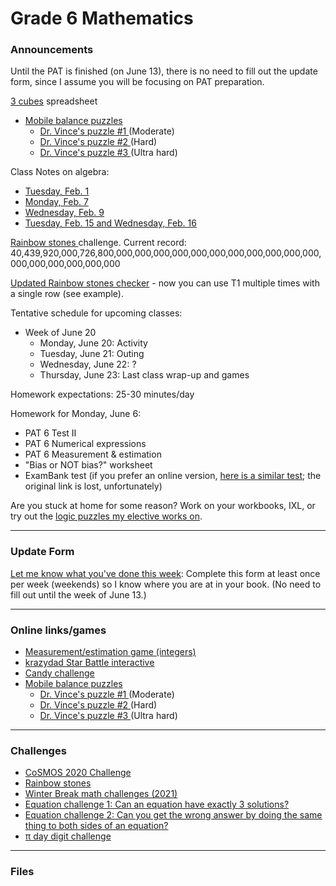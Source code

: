 # Grade 6 Mathematics

### Announcements



Until the PAT is finished (on June 13), there is no need to fill out the update form, since I assume you will be focusing on PAT preparation.

<a href="https://docs.google.com/spreadsheets/d/1PIE9Uo4Bbjr1M5S2-zGCZg8AtnKwgGehRM_lWe3XGpI/edit?usp=sharing">3 cubes</a> spreadsheet

* <a href="https://solveme.edc.org/mobiles/"> Mobile balance puzzles </a>
   * <a href="https://solveme.edc.org/mobiles/?mobiles=200662"> Dr. Vince's puzzle #1 </a> (Moderate)
   * <a href="https://solveme.edc.org/mobiles/?mobiles=201443"> Dr. Vince's puzzle #2 </a> (Hard)
   * <a href="https://solveme.edc.org/mobiles/?mobiles=201442"> Dr. Vince's puzzle #3 </a> (Ultra hard)

Class Notes on algebra: 
  * <a href="https://vchan2.github.io/2021gr6/2022-02-01%20Div%202%20upper%20(Algebra%20-%20translating%20expressions).pdf">Tuesday, Feb. 1</a>
  * <a href="https://vchan2.github.io/2021gr6/2022-02-07%20Div%202%20upper%20(Algebra%20-%20simple%20equations).pdf">Monday, Feb. 7</a>
  * <a href="https://vchan2.github.io/2021gr6/2022-02-09%20Div%202%20upper%20(Algebra%20-%20like%20terms%20and%20distribution).pdf">Wednesday, Feb. 9</a>
  * <a href="https://vchan2.github.io/2021gr6/2022-02-15%20Div%202%20upper%20(Algebra%20-%20Multi-step%20equations).pdf">Tuesday, Feb. 15 and Wednesday, Feb. 16</a>

<a href="https://vchan2.github.io/Challenges/Rainbow_Stones.pdf"> Rainbow stones </a> challenge. Current record: 40,439,920,000,726,800,000,000,000,000,000,000,000,000,000,000,000,000,000,000,000,000,000

<a href="https://docs.google.com/spreadsheets/d/14wqepGsFxLAjsrSy6zXiKBE_6OWczlzNFa5q82cPxqg/edit?usp=sharing">Updated Rainbow stones checker</a> - now you can use T1 multiple times with a single row (see example).

Tentative schedule for upcoming classes:

<!--
  * Week of September 6:
    * Tuesday, September 7: Mini-math
    * Wednesday, September 8: WB day
    * Thursday, September 9: Games day (Extreme math)
  * Week of September 13:
    * Monday, September 13: Assessment
    * Tuesday, September 14: Assessment
    * Wednesday, September 15: WB day
    * Thursday, September 16: Games day
  * Week of September 20:
    * Monday, September 20: Mini-math
    * Tuesday, September 21: Extreme math
    * Wednesday, September 22: WB day
    * Thursday, September 23: Games day
  * Week of September 27:
    * Monday, September 27: Mini-math
    * Tuesday, September 28: Work on order of operations and converting fractions to decimals
    * Wednesday, September 29: WB day
    * Thursday, September 30: WB day
* Week of October 4:
    * Monday, October 4: Mini-math (contest)
    * Tuesday, October 5: Work period
    * Wednesday, October 6: WB day
    * Thursday, October 7: Games day
* Week of October 11:
    * Tuesday, October 12: Addition of integers 
    * Wednesday, October 13: WB day
    * Thursday, October 14: Games day
* Week of October 18:
    * Monday, October 18: Mini-math
    * Tuesday, October 19: Systems of equations
    * Wednesday, October 20: WB day
    * Thursday, October 21: Games day
* Week of November 1:
    * Monday, November 1: Fair Division
    * Tuesday, November 2: Signed number arithmetic (subtraction and multiplication)
    * Wednesday, November 3: WB day
    * Thursday, November 4: No class
* Week of November 15:
    * Monday, November 15: Reviews A and B
    * Tuesday, November 16: WB day
    * Wednesday, November 17: BCC
    * Thursday, November 18: puzzles
* Week of November 22:
    * Monday, November 22: Percentage (conversion)
    * Tuesday, November 23: Percentage (conversion)
    * Wednesday, November 24: WB day
    * Thursday, November 25: games
* Week of November 29:
    * Monday, November 29: Percentage word problems
    * Tuesday, November 30: Mini-math (mental math, PAT 6 part A test 1), Candy challenge game
    * Wednesday, December 1: WB day
    * Thursday, December 2: Games
* Week of Dec. 6
    * Monday, Dec. 6: Mini-math (mental math, PAT 6 part A test 2)
    * Tuesday, Dec. 7: Transformations (translations)
    * Wednesday, Dec. 8: WB day
    * Thursday, Dec. 9: Games 
* Week of Dec. 13
    * Monday, Dec. 6: Star Battle
    * Tuesday, Dec. 7: Transformations (reflections)
    * Wednesday, Dec. 8: WB day
    * Thursday, Dec. 9: Snowflakes
* Week of Jan. 4
    * Tuesday, Jan. 4: Reviews A and B, Transformations review
    * Wednesday, Jan. 5: WB day
    * Thursday, Jan. 6: Games day
* Week of Jan. 10
    * Monday, Jan. 10: Mini-math (mental math, PAT 6 part A test 3)
    * Tuesday, Jan. 11: Transformations (reflections of boxes)
    * Wednesday, Jan. 12: WB day
    * Thursday, Jan. 13: Games day
* Week of Jan. 17
    * Monday, Jan. 17: House of mirrors
    * Tuesday, Jan. 18: Transformations (rotations)
    * Wednesday, Jan. 19: WB day
    * Thursday, Jan. 20: Games day
* Week of Jan. 24
    * Monday, Jan. 24: Mini-math (mental math, PAT 6 part A test 4) and introduction to algebra
    * Tuesday, Jan. 25: Introduction to algebra (evaluating expressions)
    * Wednesday, Jan. 26: WB day
    * Thursday, Jan. 27: Puzzles day
* Week of Jan. 31
    * Monday, Jan. 31: Mini-math
    * Tuesday, Feb. 1: Algebra (translations algebraic expressions)
    * Wednesday, Feb. 2: WB day with Mr. Merrick 
    * Thursday, Feb. 3: Games day (if update form is completed)
* Week of Feb. 7
    * Monday, Feb. 7: Algebra (solving simple equations)
    * Tuesday, Feb. 8: WB day
    * Wednesday, Feb. 9: Algebra (grouping like terms)
    * Thursday, Feb. 10: Games day
* Week of Feb. 14
    * Monday, Feb. 14: Valentine's Day puzzles
    * Tuesday, Feb. 15: Algebra (solving multi-step equations)
    * Wednesday, Feb. 16: Algebra (solving multi-step equations)
    * Thursday, Feb. 17: Games day
* Week of Feb. 28
    * Monday, Feb. 28: WB day and mathemagic
    * Tuesday, Mar. 1: Reviews A and B
    * Wednesday, Mar. 2: Games day
    * Thursday, Mar. 3: Ratios and rates (Ms. Ajitpal)
* Week of Mar. 7
    * Monday, Mar. 7: PAT practice
    * Tuesday, Mar. 8: PAT practice
    * Wednesday, Mar. 9: pi activity (once update form is completed)
    * Thursday, Mar. 10: Percentages (Ms. Ajitpal)
* Week of Mar. 14
    * Monday, Mar. 14: &pi; day
    * Tuesday, Mar. 15: Percentages (Ms. Ajitpal)
    * Wednesday, Mar. 16: WB and Renert Rabbit practice
    * Thursday, Mar. 17: Games day (if update form is completed)
* Week of Mar. 21
    * Monday, Mar. 21: Renert Rabbit practice
    * Tuesday, Mar. 22: Renert Rabbit
    * Wednesday, Mar. 23: WB
    * Thursday, Mar. 24: Games (if update form is completed)
* Week of Mar. 28
    * Monday, Mar. 28: Renert Rabbit review
    * Tuesday, Mar. 29: WB
    * Wednesday, Mar. 30: Algebra review
    * Thursday, Mar. 31: Games (if update form is completed)
* Week of Apr. 4
    * Monday, Apr. 4: Mini-math
    * Tuesday, Apr. 5: WB
    * Wednesday, Apr. 6: Algebra review
    * Thursday, Apr. 7: Games (if update form is completed)
* Week of Apr. 11
    * Tuesday, Apr. 12: PAT prep
* Week of Apr. 25
    * Monday, Apr. 25: 2015 CESMC practice
    * Tuesday, Apr. 26: 2015 CESMC practice
    * Wednesday, Apr. 27: 2022 CESMC
    * Thursday, Apr. 28: Games
* Week of May 2
    * Monday, May 2: 2019 JMC part A
    * Tuesday, May 3: 1998 PAT mock
    * Wednesday, May 4: 1998 PAT mock
    * Thursday, May 5: Games
* Week of May 9
    * Monday, May 9: 1998 PAT review
    * Tuesday, May 10: PAT Prep I packet work period
    * Wednesday, May 11: WB
    * Thursday, May 12: Games
* Week of May 16
    * Monday, May 16: PAT Prep I
    * Tuesday, May 17: Games
    * Wednesday, May 18: ELA PAT - class?
    * Thursday, May 19: CoSMOS
* Week of May 23
    * Monday, May 23: NO SCHOOL
    * Tuesday, May 24: Edmonton trip - NO CLASS
    * Wednesday, May 25: Edmonton trip - NO CLASS
    * Thursday, May 26: Edmonton trip - NO CLASS
* Week of May 30
    * Monday, May 30: PAT 6 Test I (mock)
    * Tuesday, May 31: Data analysis & Statistics/Gauss 2022 review/WB
    * Wednesday, June 1: COL PE - NO CLASS
    * Thursday, June 2: Join Mr. Vlad's class
* Week of June 6
    * Monday, June 6: 2013 PAT test (mock)
    * Tuesday, June 7: 2013 PAT test (mock)
    * Wednesday, June 8: WB
    * Thursday, June 9: Games
* Week of June 13
    * Monday, June 13: PAT 6/games
    * Tuesday, June 14: ?
    * Wednesday, June 15: WB
    * Thursday, June 16: Games
-->
* Week of June 20
    * Monday, June 20: Activity
    * Tuesday, June 21: Outing
    * Wednesday, June 22: ?
    * Thursday, June 23: Last class wrap-up and games





<!--
Tentative schedule for upcoming classes:
  * Week of May 24
    * Tuesday, May 25: Workbooks/assessments
    * Wednesday, May 26: Outdoor activity - amphitheatre
    * Thursday, May 27: CESMC
  * Week of May 31
    * Monday, May 31: Mean, median, mode activity
    * Tuesday, June 1: Outdoor activity - pond 
    * Wednesday, June 2: COL - PE
    * Thursday, June 3: Workbooks/assessments
  * Week of June 7
    * Monday, June 7: Data visualization
    * Tuesday, June 8: Data visualization
    * Wednesday, June 9: CHOICE FRIDAY
    * Thursday, June 10: Workbooks/assessments
  * Week of June 14
    * Monday, May 14: Outdoor activity - pond
    * Tuesday, June 15: It's Over 9000 
    * Wednesday, June 16: PIRLS
    * Thursday, June 17: Workbooks/assessments
  * Week of June 21
    * Monday, June 21: Games day
    * Tuesday, June 22: Outdoor activity - courtyard (weather permitting) 
    * Wednesday, June 23: Play Day (PE event)
    * Thursday, June 24: CHOICE FRIDAY
-->


<!--
Schedule for next week:
  * Monday, May 17: Mini-math
  * Tuesday, May 18: 2021 JMC/Gauss
  * Wednesday, May 19: Workbooks
  * Thursday, May 20: Game
Schedule for next week:
  * Monday, May 10: Mini-math
  * Tuesday, May 11: 2021 JMC
  * Wednesday, May 12: Workbooks
  * Thursday, May 13: Game/activity
Schedule for next week:
  * Monday, May 3: Outdoor (field) - dress appropriately. You will not need any materials.
  * Tuesday, May 4: Tessellation judging for first part of class, then workbooks and assessments for remaining part of class.
  * Wednesday, May 5: Outdoor (ampitheatre) - puzzles. You will need pencils and binders.
  * Thursday, May 6: <strike>CESMC</strike> The CESMC is postponed until after we get back to school. Instead, we will be going to the field for some activities.
Schedule for next week:
  * Monday, April 19: Mathbook Monday
  * Tuesday, April 20: Outdoor activity - dress appropriately. You will not need any materials.
  * Wednesday, April 21: CESMC
  * Thursday, April 22: In-class activity
-->

<!--
<a href="https://renertmath.github.io/pi">&pi; day information</a>
-->


Homework expectations: 25-30 minutes/day

Homework for Monday, June 6:
  * PAT 6 Test II
  * PAT 6 Numerical expressions
  * PAT 6 Measurement & estimation
  * "Bias or NOT bias?" worksheet
  * ExamBank test (if you prefer an online version, <a href="https://alberta.exambank.com/cgi-bin/examinator2/2812?os=1654033344&ok=1589975432">here is a similar test</a>; the original link is lost, unfortunately)




<!--
Homework for Monday, May 30:
  * Finish the 2018 Gauss (check your answers in advance if you want to prepare for the May 27th contest)
Homework for Monday, May 16:
  * Finish the PAT 6 Prep I packet
Homework for Monday, May 9:
  * Finish the PAT 6 - Decimals worksheet
Homework for Wednesday, April 6:
  * Finish <a href="https://vchan2.github.io/2021gr6/2022_03_31_fractions_adding_threeQ.pdf">adding three fractions worksheet</a> - write your answers as a simplified fraction. If the answer is bigger than 1, write both the improper fraction and the equivalent mixed number.
  * Finish <a href="https://vchan2.github.io/2021gr6/2022_03_31_algebra1_equations_two_wordQ.pdf">algebra word problems worksheet</a>
Homework for Tuesday, April 5:
  * Finish <a href="https://vchan2.github.io/2021gr6/06_Algebra_review.pdf">algebra review packet</a>
Homework for Thursday, March 17:
  * Submit the 2021 Renert Rabbit
Homework for Tuesday, March 8:
  * Create your mathemagic puzzle (<a href="https://vchan2.github.io/2021gr6/Mathemagic_trick.pdf">Click here for the class example and details</a>)
Homework for Thursday, February 16:
  * Finish <a href="https://vchan2.github.io/2021gr6/05_Multi-Step%20Equations_Q.pdf">multi-step equations worksheet</a>
Homework for Monday, February 14:
  * Finish <a href="https://vchan2.github.io/2021gr6/04_algebra1_like_termsQ.pdf">grouping like terms worksheet</a>Homework for Wednesday, February 9:
  * Finish solving simple equations worksheet
Homework for Thursday, February 3: 
  * Finish translating algebraic expressions worksheet
Homework for Thursday, January 27: 
  * Finish evaluating expressions worksheet
Homework for Thursday, January 20: 
  * Finish sheets A through B in the rotations handout
-->

<!--
Over the break, spend an average of at least 25 minutes on math per day. This time should be spent on: 
  * Reviews A and B (MANDATORY)
  * Finish corrections on algebra worksheets (MANDATORY)
  * mental math (can be done orally with a parent, for e.g.)
  * math puzzles (e.g. sudoku, inkies, pixel puzzles, logic puzzles - many can be found on my <a href="https://vchan2.github.io/2020logicpuzzles.html">logic elective website</a>)
  * math games (e.g. 3 or 4-dice, aggression, 24, non-arcade <a href="mathplayground.com/">mathplayground games</a>)
  * <a href="https://ca.ixl.com/">IXL</a> (if you want to use IXL and do not have an active account, I need to know)
  * math contests
  * workbook power builders, final review, corrections, or content that is generally review/understood
-->

<!--
Homework for Tuesday, December 14: 
  * Finish sheets A through D in the translations handout
Homework for Tuesday, November 30: 
  * Finish questions 6 to 8 in percentage word problem handout
Homework for Wednesday, November 24: 
  * Finish questions 1 to 4 in percentage word problem handout
Homework for Tuesday, November 23: 
  * Finish all questions in percentage handout
-->

<!--
Over the break, spend an average of at least 25 minutes on math per day. This time should be spent on: 
  * Reviews A and B (MANDATORY),
  * mental math (can be done orally with a parent, for e.g.)
  * math puzzles (e.g. sudoku, inkies, pixel puzzles, logic puzzles - many can be found on my <a href="https://vchan2.github.io/2020logicpuzzles.html">logic elective website</a>)
  * math games (e.g. 3 or 4-dice, aggression, 24, non-arcade <a href="mathplayground.com/">mathplayground games</a>)
  * <a href="https://ca.ixl.com/">IXL</a> (if you want to use IXL and do not have an active account, I need to know)
  * math contests
  * workbook power builders, final review, corrections, or content that is generally review/understood
  * <a href="https://vchan2.github.io/Challenges/Rainbow_Stones.pdf">Rainbow stones</a> challenge (<a href="https://docs.google.com/spreadsheets/d/14wqepGsFxLAjsrSy6zXiKBE_6OWczlzNFa5q82cPxqg/edit?usp=sharing">Updated Rainbow stones checker</a>)
-->

<!--
Over the break, spend at least 20 minutes on math per day. This time should be spent on: 
  * Reviews A and B,
  * <a href="https://vchan2.github.io/Challenges/2021-04-01_digit_puzzle.pdf"> 2021-04-01 challenge </a> (optional)
  * mental math (can be done orally with a parent, for e.g.)
  * math puzzles (e.g. sudoku, inkies, pixel puzzles, logic puzzles - many can be found on my <a href="https://vchan2.github.io/2020logicpuzzles.html">logic elective website</a>)
  * math games (e.g. 3 or 4-dice, aggression, 24, non-arcade <a href="mathplayground.com/">mathplayground games</a>)
  * <a href="https://ca.ixl.com/">IXL</a> (if you want to use IXL and do not have an active account, I need to know)
  * math contests - the Junior Math Contest is coming up, you can find past problems for practice <a href="https://science.ucalgary.ca/mathematics-statistics/engagement/educational-outreach/junior-math-contest/archive"> here</a>
  * workbook power builders, final review, corrections, or content that is generally review/understood
-->


<!--
Homework for Tuesday, October 26:
  * Finish up to question 15 in Series 1 of the Shape Algebra booklet
Homework for Friday, September 3:
  * Read and sign the course outline with your parents.
  * Complete the Introduction Questionnaire. This should take you about 20-30 minutes.
Homework for Tuesday, September 7:
  * Finish as much of the <a href="https://vchan2.github.io/Activities/0-100%20digit%20puzzle%20template.pdf">3 dice sheet</a> as you can (0 to 100 using 1, 4, 9)
  * Finish this <a href="https://vchan2.github.io/2021gr45/Word_problem_2021-09-03.pdf"> word problem</a>. Remember to show all of your work.
Homework for Wednesday, September 29:
  * Finish order of operations/converting fractions to decimals booklet
-->

<!--
Over the break, spend at least 20 minutes on math per day. This time should be spent on: 
  * Reviews A and B,
  * <a href="https://vchan2.github.io/Challenges/2021-04-01_digit_puzzle.pdf"> 2021-04-01 challenge </a> (optional)
  * mental math (can be done orally with a parent, for e.g.)
  * math puzzles (e.g. sudoku, inkies, pixel puzzles, logic puzzles - many can be found on my <a href="https://vchan2.github.io/2020logicpuzzles.html">logic elective website</a>)
  * math games (e.g. 3 or 4-dice, aggression, 24, non-arcade <a href="mathplayground.com/">mathplayground games</a>)
  * <a href="https://ca.ixl.com/">IXL</a> (if you want to use IXL and do not have an active account, I need to know)
  * math contests - the Junior Math Contest is coming up, you can find past problems for practice <a href="https://science.ucalgary.ca/mathematics-statistics/engagement/educational-outreach/junior-math-contest/archive"> here</a>
  * workbook power builders, final review, corrections, or content that is generally review/understood
-->

<!--
Over the break, spend at least 20 minutes on math per day. This time should be spent on: 
  * Reviews A and B,
  * mental math (can be done orally with a parent, for e.g.)
  * math puzzles (e.g. sudoku, inkies, pixel puzzles, logic puzzles - many can be found on my <a href="https://vchan2.github.io/2020logicpuzzles.html">logic elective website</a>)
  * math games (e.g. 3 or 4-dice, aggression, 24, non-arcade <a href="mathplayground.com/">mathplayground games</a>)
  * <a href="https://ca.ixl.com/">IXL</a> (if you want to use IXL and do not have an active account, I need to know)
  * math contests
  * workbook power builders, final review, corrections, or content that is generally review/understood
  * <a href="https://vchan2.github.io/Challenges/Cupid's_quiver.pdf">Cupid's quiver challenge</a>
-->


<!--
Optional work for next week: create your own <a href="https://solveme.edc.org/mobiles/">mobile balance puzzles</a>.
Specific homework for Thursday, Feb. 4:
  * Write down your mathemagic trick in clearly defined steps as you would explain to an audience, and include a proof using algebra to show why your trick works.
Specific homework for Monday, Jan. 25:
  * Finish questions 1)a), 2)a), 3)a), and 4)a) from the <a href="https://vchan2.github.io/algebra/Algebra.pdf">"Misc. algebra problems" handout</a>. You must show all of your work, neatly and clearly. You may use a calculator.
Specific homework for Thursday, Jan. 14:
  * Finish the table from the <a href="https://vchan2.github.io/Activities/Packing-Pasta-handout.pdf">pasta packing activity</a>.
Specific homework for Monday, Jan. 4:
  * Complete Reviews A (no calculator) and B (calculator allowed). Your parents have the links. 
Over the break, try to spend an average of 20 minutes on math per day. This time should be spent on: 
  * Reviews A and B,
  * mental math (can be done orally with a parent, for e.g.)
  * math puzzles (e.g. sudoku, inkies, pixel puzzles, logic puzzles - some can be found on my <a href="https://vchan2.github.io/2020logicpuzzles.html">logic elective website</a>)
  * math games (e.g. 3 or 4-dice, aggression, 24, non-arcade <a href="mathplayground.com/">mathplayground games</a>)
  * <a href="https://ca.ixl.com/">IXL</a> (if you want to use IXL and do not have an active account, I need to know)
  * math contests
  * workbook power builders, final review, corrections, or content that is generally review/understood
  * the <a href="https://vchan2.github.io/Challenges/2020-21Winter_Break.pdf">Winter Break math challenges</a>
Over the break, spend at least 20 minutes on math per day. This time should be spent on: 
  * Reviews A and B,
  * mental math (can be done orally with a parent, for e.g.)
  * math puzzles (e.g. sudoku, inkies, pixel puzzles, logic puzzles - some can be found on my <a href="https://vchan2.github.io/2020logicpuzzles.html">logic elective website</a>)
  * math games (e.g. 3 or 4-dice, aggression, 24, non-arcade <a href="mathplayground.com/">mathplayground games</a>)
  * <a href="https://ca.ixl.com/">IXL</a> (if your child wishes to use IXL and does not have an active account, I need to know)
  * math contests - the BCC is coming up, you can find past problems for practice <a href="https://www.cemc.uwaterloo.ca/contests/past_contests.html#bcc"> here</a>
  * workbook power builders, final review, corrections, or content that is generally review/understood
-->


Are you stuck at home for some reason? Work on your workbooks, IXL, or try out the <a href="https://vchan2.github.io/2020logicpuzzles.html">logic puzzles my elective works on</a>.


<!--
Specific homework for Monday, June 21:
  * Fill out the End of Year feedback form (link available on Schoology)
Specific homework for Tuesday, June 8:
  * Make a copy of the <a href="https://docs.google.com/spreadsheets/d/1sd3U_BpCH6cc2I2BII17FAu8l3euVEq39oqJjDm8eLA/edit?usp=sharing">Pokemon data</a> (click on "File", then "Make a copy")
  * Play around with the graphs you can make using this data (click on "Insert", then "Chart"). You should have at least 2 different graphs/charts, but feel free to explore as many as you would like. Note: you should be using the data from the first tab, "Simplified_data", unless you would like to explore more variables and work with the data from the second tab, "Raw_data".
Specific homework for Thursday, June 3:
  * Fill out <a href="https://forms.gle/wNsXz2XbZ79ec1Gh8">this form</a> to submit your answers for the distance estimation.
Specific homework for Tuesday, May 4:
  * Create a tessellation, either digitally or on paper, using translations, reflections, or rotations. Feel free to add design embellishments, similar to the Escher tessellations we looked at in class. We will have a competition in-class to find the most interesting design! (For the tessellation project, you don't need more than 3x3 = 9 tiles in your tessellation, just to show how the tessellation works. In more complex tessellations, it turns out 9 might not be enough, but for the types of tessellations we did, it will be. Some people are experiencing difficulty with geogebra running too slowly when you have too many objects.)
Specific homework for Tuesday, April 27:
  * Practice making a single PDF of your "solutions" and uploading using the google form
Specific homework for Monday, April 26:
  * Play around with your translation tessellation. You may want to create a tessellation on paper based on your digital model.
Specific homework for Tuesday, March 23:
  * Complete, to the best of your ability, the 2019 JMC that was handed out in class. 
Specific homework for Tuesday, December 15:
  * Finish questions 9 and 10 on the <a href="https://vchan2.github.io/2020gr4/changing_ratios_01.pdf">"Changing Ratios"</a> handout.
Specific homework for Thursday, December 10:
  * Finish questions 6 and 7 on the <a href="https://vchan2.github.io/2020gr4/changing_ratios_01.pdf">"Changing Ratios"</a> handout.
Specific homework for Wednesday, December 9:
  * Finish questions 4 and 5 on the <a href="https://vchan2.github.io/2020gr4/changing_ratios_01.pdf">"Changing Ratios"</a> handout.
Specific homework for Monday, November 16: 
  * Finish Reviews A and B (get the link from your parents). You may test the system <a href="https://forms.gle/VezpduniDmU74iwb8"> here</a>.
Specific homework for Tuesday, October 13:
  * Finish the shape algebra series 0 and 1.
Specific homework for Monday, September 21:
  * Finish your worksheets (counts towards your daily math)
Specific homework for Thursday, September 3, 2020:
  * Join the Schoology course.
  * Fill out the <a href="https://forms.gle/7Cr4h1FoWTxSz2TD8">update form</a>.
  * Sign the course outline, have your parents sign it, and bring it to class.
  * Finish your "biography sheet" with the 4 questions.
  * Have an answer to the question: "What is the purpose of learning math?"
-->

---

### Update Form

<a href="https://forms.gle/gQA2REZbLXkBLrbH9"> Let me know what you've done this week</a>: Complete this form at least once per week (weekends) so I know where you are at in your book. (No need to fill out until the week of June 13.)

<!--
You can see below if your entry has been recorded (it can take several minutes for the spreadsheet to update). Only record new information since your last update.
<p align="center">
<iframe src="https://docs.google.com/spreadsheets/d/e/2PACX-1vSY06MT7wB3wvPBUdzNVAkRefovp3C_ApbHzZ7bPJiIxFYxXB885k0zAfvOjR4J_LLPk_kqLeHCMTUA/pubhtml?gid=37727654&amp;single=true&amp;widget=true&amp;headers=false" width="60%" height = "400"></iframe>
</p>
-->

---

### Online links/games

* <a href="https://www.mathed.page/early-math/signed/index.html">Measurement/estimation game (integers)</a>
* <a href="https://krazydad.com/play/starbattle/">krazydad Star Battle interactive</a>
* <a href="https://www.mathplayground.com/candy_challenge_game.html">Candy challenge</a>
* <a href="https://solveme.edc.org/mobiles/"> Mobile balance puzzles </a>
   * <a href="https://solveme.edc.org/mobiles/?mobiles=200662"> Dr. Vince's puzzle #1 </a> (Moderate)
   * <a href="https://solveme.edc.org/mobiles/?mobiles=201443"> Dr. Vince's puzzle #2 </a> (Hard)
   * <a href="https://solveme.edc.org/mobiles/?mobiles=201442"> Dr. Vince's puzzle #3 </a> (Ultra hard)


<!--
* <a href="https://www.mathplayground.com/bingo-find-a-percent-of-a-number.html">
-->

<!--
* <a href="https://snap.berkeley.edu/snap/snap.html#present:Username=psafa&ProjectName=Numbers%20Game"> Measurement/estimation game </a>
* <a href="https://www.mathplayground.com/"> Math Playground </a> (In particular, <a href="https://www.mathplayground.com/index_prealgebra.html"> prealgebra games</a>)
* <a href="https://www.mathplayground.com/ASB_Index.html"> Math playground multiplayer games </a> - Compete against other players in a variety of games.
* <a href="https://www.playok.com/en/hex/#100"> Hex online </a> - Play against other people
* <a href="https://solveme.edc.org/mobiles/"> Mobile balance puzzles </a>
   * <a href="https://solveme.edc.org/mobiles/?mobiles=200662"> Dr. Vince's puzzle #1 </a> (Moderate)
   * <a href="https://solveme.edc.org/mobiles/?mobiles=201443"> Dr. Vince's puzzle #2 </a> (Hard)
   * <a href="https://solveme.edc.org/mobiles/?mobiles=201442"> Dr. Vince's puzzle #3 </a> (Ultra hard)
* <a href="http://www.euclidthegame.com/Tutorial/"> Euclid the game </a>
* <a href="https://www.geogebra.org/classic?lang=en"> Geogebra (classic) </a>
-->

---

### Challenges

* <a href="https://renertmath.github.io/RenertMath-CelebrateMath/">CoSMOS 2020 Challenge</a> 
* <a href="https://vchan2.github.io/Challenges/Rainbow_Stones.pdf">Rainbow stones</a>
* <a href="https://vchan2.github.io/Challenges/2021-22Winter_Break.pdf">Winter Break math challenges (2021)</a>
* <a href="https://vchan2.github.io/2021gr6/equation_challenge1.pdf">Equation challenge 1: Can an equation have exactly 3 solutions?</a>
* <a href="https://vchan2.github.io/2021gr6/equation_challenge2.pdf">Equation challenge 2: Can you get the wrong answer by doing the same thing to both sides of an equation?</a>
* <a href="https://vchan2.github.io/Challenges/2022-03-14_pi_day_digit_puzzle.pdf">&pi; day digit challenge</a>


<!--
* <a href="https://vchan2.github.io/Challenges/Boomerang_fractions.pdf"> Boomerang fractions </a>
* <a href="https://vchan2.github.io/Challenges/Fruit_puzzle.pdf"> Fruit algebra puzzle - over 95% of people cannot solve this! </a>
* <a href="https://vchan2.github.io/Challenges/2020-21Winter_Break.pdf"> Winter Break math challenges </a> (<a href="https://vchan2.github.io/Challenges/2020-21Winter_Break_winners.pdf">Results</a>)
* <a href="https://vchan2.github.io/Challenges/Cupid's_quiver.pdf"> Cupid's quiver </a>
* <a href="https://vchan2.github.io/Challenges/pi_digit_puzzle2021basic.pdf"> &pi; day 2021 challenge (basic version) </a>
* <a href="https://vchan2.github.io/Challenges/pi_digit_puzzle2021.pdf"> &pi; day 2021 challenge (advanced version) </a>
* <a href="https://vchan2.github.io/Challenges/2021-04-01_digit_puzzle.pdf"> 2021-04-01 challenge </a>
-->

---

### Files

<!--
* <a href="https://vchan2.github.io/2020gr4/Math%20Gr4%20Course%20Outline%202020-2021%20online.pdf"> Course outline </a>
* <a href="https://vchan2.github.io/2020gr4/Mini-math_Gr4.pdf"> Mini-math </a> (<a href="https://vchan2.github.io/2020gr4/Mini-math_Gr4_sol.pdf">Solutions</a>)
-->
